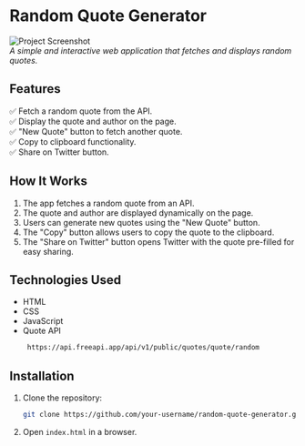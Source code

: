 # Random Quote Generator

![Project Screenshot](https://imgproxy.learnyst.com/learnyst-user-assets/school-assets/schools/171024/courses/214297/2Techies_lyst1734202474139.jpg)  
*A simple and interactive web application that fetches and displays random quotes.*

## Features

✅ Fetch a random quote from the API.  
✅ Display the quote and author on the page.  
✅ "New Quote" button to fetch another quote.  
✅ Copy to clipboard functionality.  
✅ Share on Twitter button.

## How It Works
1. The app fetches a random quote from an API.
2. The quote and author are displayed dynamically on the page.
3. Users can generate new quotes using the "New Quote" button.
4. The "Copy" button allows users to copy the quote to the clipboard.
5. The "Share on Twitter" button opens Twitter with the quote pre-filled for easy sharing.

## Technologies Used
- HTML
- CSS
- JavaScript
- Quote API
  ```sh
   https://api.freeapi.app/api/v1/public/quotes/quote/random
  ```

## Installation
1. Clone the repository:
   ```sh
   git clone https://github.com/your-username/random-quote-generator.git
   ```
2. Open `index.html` in a browser.
